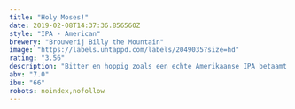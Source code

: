 ```yaml
---
title: "Holy Moses!"
date: 2019-02-08T14:37:36.856560Z
style: "IPA - American"
brewery: "Brouwerij Billy the Mountain"
image: "https://labels.untappd.com/labels/2049035?size=hd"
rating: "3.56"
description: "Bitter en hoppig zoals een echte Amerikaanse IPA betaamt. Onderscheidend door zijn krachtige body."
abv: "7.0"
ibu: "66"
robots: noindex,nofollow
---
```

